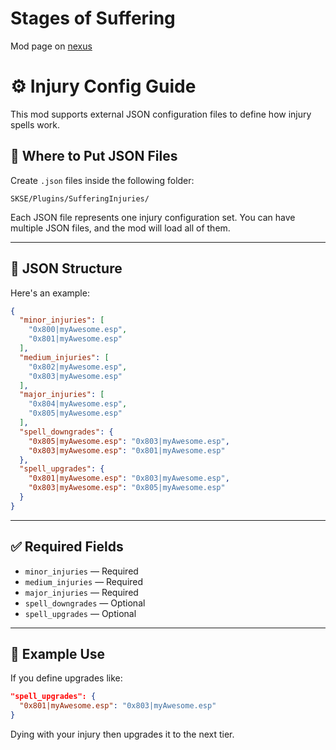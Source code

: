 # Stages of Suffering

Mod page on [nexus](https://www.nexusmods.com/skyrimspecialedition/mods/146568)

# ⚙️ Injury Config Guide

This mod supports external JSON configuration files to define how injury spells work.

## 📁 Where to Put JSON Files

Create `.json` files inside the following folder:
```
SKSE/Plugins/SufferingInjuries/
```

Each JSON file represents one injury configuration set. You can have multiple JSON files, and the mod will load all of them.

---

## 🧠 JSON Structure

Here's an example:

```json
{
  "minor_injuries": [
    "0x800|myAwesome.esp",
    "0x801|myAwesome.esp"
  ],
  "medium_injuries": [
    "0x802|myAwesome.esp",
    "0x803|myAwesome.esp"
  ],
  "major_injuries": [
    "0x804|myAwesome.esp",
    "0x805|myAwesome.esp"
  ],
  "spell_downgrades": {
    "0x805|myAwesome.esp": "0x803|myAwesome.esp",
    "0x803|myAwesome.esp": "0x801|myAwesome.esp"
  },
  "spell_upgrades": {
    "0x801|myAwesome.esp": "0x803|myAwesome.esp",
    "0x803|myAwesome.esp": "0x805|myAwesome.esp"
  }
}
```
---

## ✅ Required Fields

- `minor_injuries` — Required
- `medium_injuries` — Required
- `major_injuries` — Required
- `spell_downgrades` — Optional
- `spell_upgrades` — Optional

---

## 🔄 Example Use

If you define upgrades like:
```json
"spell_upgrades": {
  "0x801|myAwesome.esp": "0x803|myAwesome.esp"
}
```
Dying with your injury then upgrades it to the next tier.
